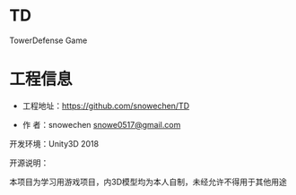 # TD
TowerDefense Game

# 工程信息
* 工程地址：https://github.com/snowechen/TD

* 作   者：snowechen snowe0517@gmail.com

开发环境：Unity3D 2018 

开源说明：

本项目为学习用游戏项目，内3D模型均为本人自制，未经允许不得用于其他用途


